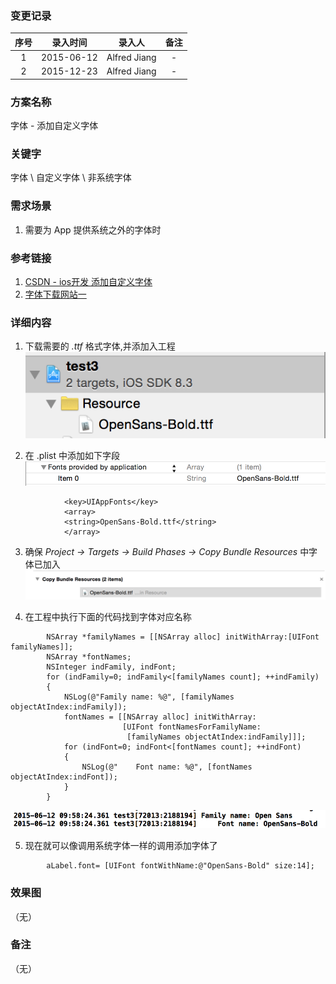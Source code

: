 ### 变更记录

| 序号 | 录入时间 | 录入人 | 备注 |
|:--------:|:--------:|:--------:|:--------:|
| 1 | 2015-06-12 | Alfred Jiang | - |
| 2 | 2015-12-23 | Alfred Jiang | - |

### 方案名称

字体 - 添加自定义字体

### 关键字

字体 \ 自定义字体 \ 非系统字体

### 需求场景

1. 需要为 App 提供系统之外的字体时

### 参考链接

1. [CSDN - ios开发 添加自定义字体](http://blog.csdn.net/u012703795/article/details/42006093)
2. [字体下载网站一](http://font.chinaz.com/)

### 详细内容

1. 下载需要的 *.ttf* 格式字体,并添加入工程
![Image_00116_00001](Images/Image_00116_00001.png)

2. 在 .plist 中添加如下字段
![Image_00116_00002](Images/Image_00116_00002.png)
```
            <key>UIAppFonts</key>
            <array>
            <string>OpenSans-Bold.ttf</string>
            </array>
```

3. 确保 *Project -> Targets -> Build Phases -> Copy Bundle Resources* 中字体已加入
![Image_00116_00003](Images/Image_00116_00003.png)

4. 在工程中执行下面的代码找到字体对应名称
```
        NSArray *familyNames = [[NSArray alloc] initWithArray:[UIFont familyNames]];
        NSArray *fontNames;
        NSInteger indFamily, indFont;
        for (indFamily=0; indFamily<[familyNames count]; ++indFamily)
        {
            NSLog(@"Family name: %@", [familyNames objectAtIndex:indFamily]);
            fontNames = [[NSArray alloc] initWithArray:
                         [UIFont fontNamesForFamilyName:
                          [familyNames objectAtIndex:indFamily]]];
            for (indFont=0; indFont<[fontNames count]; ++indFont)
            {
                NSLog(@"    Font name: %@", [fontNames objectAtIndex:indFont]);
            }
        }
```
![Image_00116_00004](images/Image_00116_00004.png)

5. 现在就可以像调用系统字体一样的调用添加字体了
```
        aLabel.font= [UIFont fontWithName:@"OpenSans-Bold" size:14];
```

### 效果图
（无）

### 备注
（无）